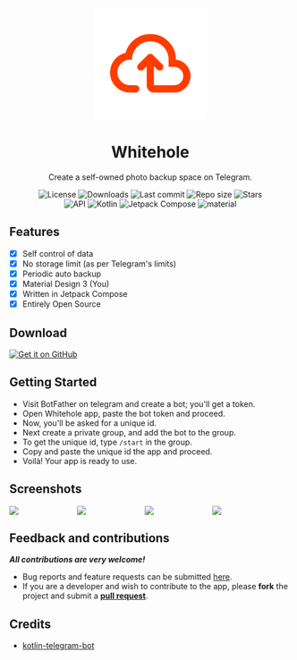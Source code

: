 <!-- ---------- Header ---------- -->
<div align="center">
  <img width="200" height="200"src="app/src/main/ic_launcher-playstore.png">
  <h1>Whitehole</h1>
<p>Create a self-owned photo backup space on Telegram.</p>

<!-- ---------- Badges ---------- -->
  <div align="center">
    <img alt="License" src="https://img.shields.io/github/license/beradeep/whitehole?color=c3e7ff&style=flat-square">
    <img alt="Downloads" src="https://img.shields.io/github/downloads/beradeep/whitehole/total?color=c3e7ff&style=flat-square">
    <img alt="Last commit" src="https://img.shields.io/github/last-commit/beradeep/whitehole?color=c3e7ff&style=flat-square">
    <img alt="Repo size" src="https://img.shields.io/github/repo-size/beradeep/whitehole?color=c3e7ff&style=flat-square">
    <img alt="Stars" src="https://img.shields.io/github/stars/beradeep/whitehole?color=c3e7ff&style=flat-square">
    <br>
</div>

<!-- ----------   Labels ---------- -->
<div align="center"> 
  <img alt="API" src="https://img.shields.io/badge/Api%2030+-50f270?logo=android&logoColor=black&style=for-the-badge"/>
  <img alt="Kotlin" src="https://img.shields.io/badge/Kotlin-a503fc?logo=kotlin&logoColor=white&style=for-the-badge"/>
  <img alt="Jetpack Compose" src="https://img.shields.io/static/v1?style=for-the-badge&message=Jetpack+Compose&color=4285F4&logo=Jetpack+Compose&logoColor=FFFFFF&label="/>
  <img alt="material" src="https://custom-icon-badges.demolab.com/badge/material%20you-lightblue?style=for-the-badge&logocolor=333&logo=material-you"/>
</div>
</div>

<!-- ---------- Description ---------- -->
## Features

- [x] Self control of data
- [x] No storage limit (as per Telegram's limits)
- [x] Periodic auto backup
- [x] Material Design 3 (You)
- [x] Written in Jetpack Compose
- [x] Entirely Open Source

<!-- ---------- Download ---------- -->
## Download
<div align="start">   
  
  [<img src="https://raw.githubusercontent.com/vadret/android/master/assets/get-github.png" alt="Get it on GitHub" height="80">](https://github.com/beradeep/whitehole/releases)
  
</div>

<!-- ---------- Usage ---------- -->
## Getting Started

- Visit BotFather on telegram and create a bot; you'll get a token.
- Open Whitehole app, paste the bot token and proceed.
- Now, you'll be asked for a unique id.
- Next create a private group, and add the bot to the group.
- To get the unique id, type `/start` in the group.
- Copy and paste the unique id the app and proceed.
- Voilà! Your app is ready to use.


<!-- ---------- Screenshots ---------- -->
## Screenshots

<div style="display: flex;">
  <img src="https://github.com/beradeep/whitehole/blob/master/screenshots/Screenshot_20240619_124755.png" width=24%>
  <img src="https://github.com/beradeep/whitehole/blob/master/screenshots/Screenshot_20240619_125053.png" width=24%>
  <img src="https://github.com/beradeep/whitehole/blob/master/screenshots/Screenshot_20240619_125113.png" width=24%>
  <img src="https://github.com/beradeep/whitehole/blob/master/screenshots/Screenshot_20240619_125140.png" width=24%>

</div>

<!-- ---------- Contribution ---------- -->
## Feedback and contributions
***All contributions are very welcome!***

* Bug reports and feature requests can be submitted [here](https://github.com/beradeep/whitehole/issues).
* If you are a developer and wish to contribute to the app, please **fork** the project and submit a [**pull request**](https://help.github.com/articles/about-pull-requests/).

## Credits
* [kotlin-telegram-bot](https://github.com/kotlin-telegram-bot)
